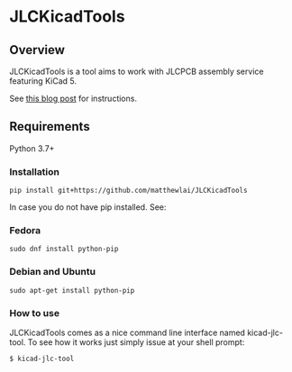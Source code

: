 # JLCKicadTools

## Overview

JLCKicadTools is a tool aims to work with JLCPCB assembly service featuring KiCad 5.

See [this blog post](https://dubiouscreations.com/2019/10/21/using-kicad-with-jlcpcb-assembly-service) for instructions.

## Requirements
Python 3.7+

### Installation
```
pip install git+https://github.com/matthewlai/JLCKicadTools
```

In case you do not have pip installed. See:

### Fedora
```
sudo dnf install python-pip
```

### Debian and Ubuntu
```
sudo apt-get install python-pip
```

### How to use
JLCKicadTools comes as a nice command line interface named kicad-jlc-tool.
To see how it works just simply issue at your shell prompt:

```
$ kicad-jlc-tool 
```
